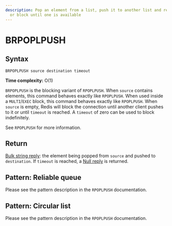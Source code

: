 ```yaml
---
description: Pop an element from a list, push it to another list and return it;
  or block until one is available
---
```


# BRPOPLPUSH

## Syntax

    BRPOPLPUSH source destination timeout

**Time complexity:** O(1)

`BRPOPLPUSH` is the blocking variant of `RPOPLPUSH`.
When `source` contains elements, this command behaves exactly like `RPOPLPUSH`.
When used inside a `MULTI`/`EXEC` block, this command behaves exactly like `RPOPLPUSH`.
When `source` is empty, Redis will block the connection until another client
pushes to it or until `timeout` is reached.
A `timeout` of zero can be used to block indefinitely.

See `RPOPLPUSH` for more information.

## Return

[Bulk string reply](https://redis.io/docs/reference/protocol-spec#resp-bulk-strings): the element being popped from `source` and pushed to `destination`.
If `timeout` is reached, a [Null reply](https://redis.io/docs/reference/protocol-spec#resp-bulk-strings) is returned.

## Pattern: Reliable queue

Please see the pattern description in the `RPOPLPUSH` documentation.

## Pattern: Circular list

Please see the pattern description in the `RPOPLPUSH` documentation.
